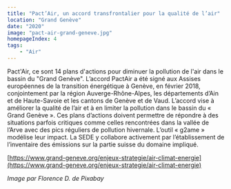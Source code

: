 ```yaml
---
title: "Pact’Air, un accord transfrontalier pour la qualité de l’air"
location: "Grand Genève"
date: "2020"
image: "pact-air-grand-geneve.jpg"
homepageIndex: 4
tags: 
    - "Air" 
---
```


Pact'Air, ce sont 14 plans d'actions pour diminuer la pollution de l'air dans le bassin du "Grand Genève". L’accord PactAir a été signé aux Assises européennes de la transition énergétique à Genève, en février 2018, conjointement par la région Auverge-Rhône-Alpes, les départements d’Ain et de Haute-Savoie et les cantons de Genève et de Vaud. L’accord vise à améliorer la qualité de l’air et à en limiter la pollution dans le bassin du « Grand Genève ». Ces plans d’actions doivent permettre de répondre à des situations parfois critiques comme celles rencontrées dans la vallée de l’Arve avec des pics réguliers de pollution hivernale. L’outil « g2ame » modélise leur impact. La SEDE y collabore activement par l’établissement de l’inventaire des émissions sur la partie suisse du domaine impliqué.

[https://www.grand-geneve.org/enjeux-strategie/air-climat-energie](https://www.grand-geneve.org/enjeux-strategie/air-climat-energie)

*Image par Florence D. de Pixabay*
